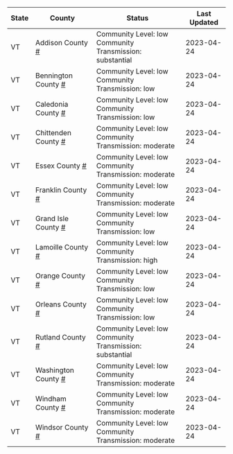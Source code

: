 State | County | Status | Last Updated
--- | --- | --- | --- 
VT | Addison County <a href="#addison_county">#</a> | <a name="addison_county"></a>Community Level: low<br/>Community Transmission: substantial | 2023-04-24
VT | Bennington County <a href="#bennington_county">#</a> | <a name="bennington_county"></a>Community Level: low<br/>Community Transmission: low | 2023-04-24
VT | Caledonia County <a href="#caledonia_county">#</a> | <a name="caledonia_county"></a>Community Level: low<br/>Community Transmission: low | 2023-04-24
VT | Chittenden County <a href="#chittenden_county">#</a> | <a name="chittenden_county"></a>Community Level: low<br/>Community Transmission: moderate | 2023-04-24
VT | Essex County <a href="#essex_county">#</a> | <a name="essex_county"></a>Community Level: low<br/>Community Transmission: moderate | 2023-04-24
VT | Franklin County <a href="#franklin_county">#</a> | <a name="franklin_county"></a>Community Level: low<br/>Community Transmission: moderate | 2023-04-24
VT | Grand Isle County <a href="#grand_isle_county">#</a> | <a name="grand_isle_county"></a>Community Level: low<br/>Community Transmission: low | 2023-04-24
VT | Lamoille County <a href="#lamoille_county">#</a> | <a name="lamoille_county"></a>Community Level: low<br/>Community Transmission: high | 2023-04-24
VT | Orange County <a href="#orange_county">#</a> | <a name="orange_county"></a>Community Level: low<br/>Community Transmission: low | 2023-04-24
VT | Orleans County <a href="#orleans_county">#</a> | <a name="orleans_county"></a>Community Level: low<br/>Community Transmission: low | 2023-04-24
VT | Rutland County <a href="#rutland_county">#</a> | <a name="rutland_county"></a>Community Level: low<br/>Community Transmission: substantial | 2023-04-24
VT | Washington County <a href="#washington_county">#</a> | <a name="washington_county"></a>Community Level: low<br/>Community Transmission: moderate | 2023-04-24
VT | Windham County <a href="#windham_county">#</a> | <a name="windham_county"></a>Community Level: low<br/>Community Transmission: moderate | 2023-04-24
VT | Windsor County <a href="#windsor_county">#</a> | <a name="windsor_county"></a>Community Level: low<br/>Community Transmission: moderate | 2023-04-24
